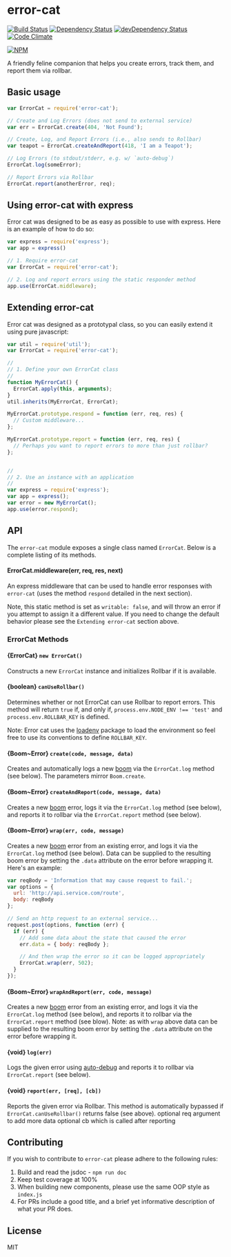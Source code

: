 # error-cat
[![Build Status](https://travis-ci.org/Runnable/error-cat.svg?branch=master)](https://travis-ci.org/Runnable/error-cat)
[![Dependency Status](https://david-dm.org/Runnable/error-cat.svg)](https://david-dm.org/Runnable/error-cat)
[![devDependency Status](https://david-dm.org/Runnable/error-cat/dev-status.svg)](https://david-dm.org/Runnable/error-cat/dev-status.svg)
[![Code Climate](https://codeclimate.com/github/Runnable/error-cat/badges/gpa.svg)](https://codeclimate.com/github/Runnable/error-cat)

[![NPM](https://nodei.co/npm/error-cat.png?compact=true)](https://nodei.co/npm/error-cat)

A friendly feline companion that helps you create errors, track them, and report them via rollbar.

## Basic usage
```js
var ErrorCat = require('error-cat');

// Create and Log Errors (does not send to external service)
var err = ErrorCat.create(404, 'Not Found');

// Create, Log, and Report Errors (i.e., also sends to Rollbar)
var teapot = ErrorCat.createAndReport(418, 'I am a Teapot');

// Log Errors (to stdout/stderr, e.g. w/ `auto-debug`)
ErrorCat.log(someError);

// Report Errors via Rollbar
ErrorCat.report(anotherError, req);
```

## Using error-cat with express
Error cat was designed to be as easy as possible to use with express. Here is an
example of how to do so:

```js
var express = require('express');
var app = express()

// 1. Require error-cat
var ErrorCat = require('error-cat');

// 2. Log and report errors using the static responder method
app.use(ErrorCat.middleware);
```

## Extending error-cat
Error cat was designed as a prototypal class, so you can easily extend it using
pure javascript:

```js
var util = require('util');
var ErrorCat = require('error-cat');

//
// 1. Define your own ErrorCat class
//
function MyErrorCat() {
  ErrorCat.apply(this, arguments);
}
util.inherits(MyErrorCat, ErrorCat);

MyErrorCat.prototype.respond = function (err, req, res) {
  // Custom middleware...
};

MyErrorCat.prototype.report = function (err, req, res) {
  // Perhaps you want to report errors to more than just rollbar?
};


//
// 2. Use an instance with an application
//
var express = require('express');
var app = express();
var error = new MyErrorCat();
app.use(error.respond);
```
## API

The `error-cat` module exposes a single class named `ErrorCat`. Below is a
complete listing of its methods.

#### ErrorCat.middleware(err, req, res, next)
An express middleware that can be used to handle error responses with
`error-cat` (uses the method `respond` detailed in the next section).

Note, this static method is set as `writable: false`, and will throw an error
if you attempt to assign it a different value. If you need to change the default
behavior please see the `Extending error-cat` section above.

### ErrorCat Methods

#### {ErrorCat} `new ErrorCat()`
Constructs a new `ErrorCat` instance and initializes Rollbar if it is available.

#### {boolean} `canUseRollbar()`
Determines whether or not ErrorCat can use Rollbar to report errors. This method
will return `true` if, and only if, `process.env.NODE_ENV !== 'test'` and
`process.env.ROLLBAR_KEY` is defined.

Note: Error cat uses the [loadenv](http://www.npmjs.com/package/loadenv) package
to load the environment so feel free to use its conventions to define
`ROLLBAR_KEY`.

#### {Boom~Error} `create(code, message, data)`
Creates and automatically logs a new [boom](https://www.npmjs.com/package/boom)
via the `ErrorCat.log` method (see below). The parameters mirror `Boom.create`.

#### {Boom~Error} `createAndReport(code, message, data)`
Creates a new [boom](https://www.npmjs.com/package/boom) error, logs it via the
`ErrorCat.log` method (see below), and reports it to rollbar via the
`ErrorCat.report` method (see below).

#### {Boom~Error} `wrap(err, code, message)`
Creates a new [boom](https://www.npmjs.com/package/boom) error from an existing
error, and logs it via the `ErrorCat.log` method (see below). Data can be
supplied to the resulting boom error by setting the `.data` attribute on the
error before wrapping it. Here's an example:

```js
var reqBody = 'Information that may cause request to fail.';
var options = {
  url: 'http://api.service.com/route',
  body: reqBody
};

// Send an http request to an external service...
request.post(options, function (err) {
  if (err) {
    // Add some data about the state that caused the error
    err.data = { body: reqBody };

    // And then wrap the error so it can be logged appropriately
    ErrorCat.wrap(err, 502);
  }
});
```

#### {Boom~Error} `wrapAndReport(err, code, message)`
Creates a new [boom](https://www.npmjs.com/package/boom) error from an existing
error, and logs it via the `ErrorCat.log` method (see below), and reports it to
rollbar via the `ErrorCat.report` method (see blow). Note: as with `wrap` above
data can be supplied to the resulting boom error by setting the `.data`
attribute on the error before wrapping it.

#### {void} `log(err)`
Logs the given error using [auto-debug](https://www.npmjs.com/package/auto-debug)
and reports it to rollbar via `ErrorCat.report` (see below).

#### {void} `report(err, [req], [cb])`
Reports the given error via Rollbar. This method is automatically bypassed if
`ErrorCat.canUseRollbar()` returns false (see above).
optional req argument to add more data
optional cb which is called after reporting

## Contributing
If you wish to contribute to `error-cat` please adhere to the following rules:

1. Build and read the jsdoc - `npm run doc`
2. Keep test coverage at 100%
3. When building new components, please use the same OOP style as `index.js`
4. For PRs include a good title, and a brief yet informative description of what
   your PR does.

## License
MIT
